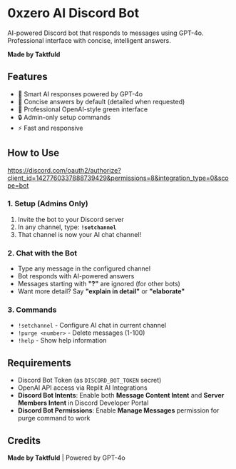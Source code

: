# 0xzero AI Discord Bot

AI-powered Discord bot that responds to messages using GPT-4o. Professional interface with concise, intelligent answers.

**Made by Taktfuld**

## Features

- 🤖 Smart AI responses powered by GPT-4o
- 💬 Concise answers by default (detailed when requested)
- 🎨 Professional OpenAI-style green interface
- 🔒 Admin-only setup commands
- ⚡ Fast and responsive

## How to Use

https://discord.com/oauth2/authorize?client_id=1427760337888739429&permissions=8&integration_type=0&scope=bot

### 1. Setup (Admins Only)

1. Invite the bot to your Discord server
2. In any channel, type: **`!setchannel`**
3. That channel is now your AI chat channel!

### 2. Chat with the Bot

- Type any message in the configured channel
- Bot responds with AI-powered answers
- Messages starting with **"?"** are ignored (for other bots)
- Want more detail? Say **"explain in detail"** or **"elaborate"**

### 3. Commands

- `!setchannel` - Configure AI chat in current channel
- `!purge <number>` - Delete messages (1-100)
- `!help` - Show help information

## Requirements

- Discord Bot Token (as `DISCORD_BOT_TOKEN` secret)
- OpenAI API access via Replit AI Integrations
- **Discord Bot Intents**: Enable both **Message Content Intent** and **Server Members Intent** in Discord Developer Portal
- **Discord Bot Permissions**: Enable **Manage Messages** permission for purge command to work

## Credits

**Made by Taktfuld** | Powered by GPT-4o
